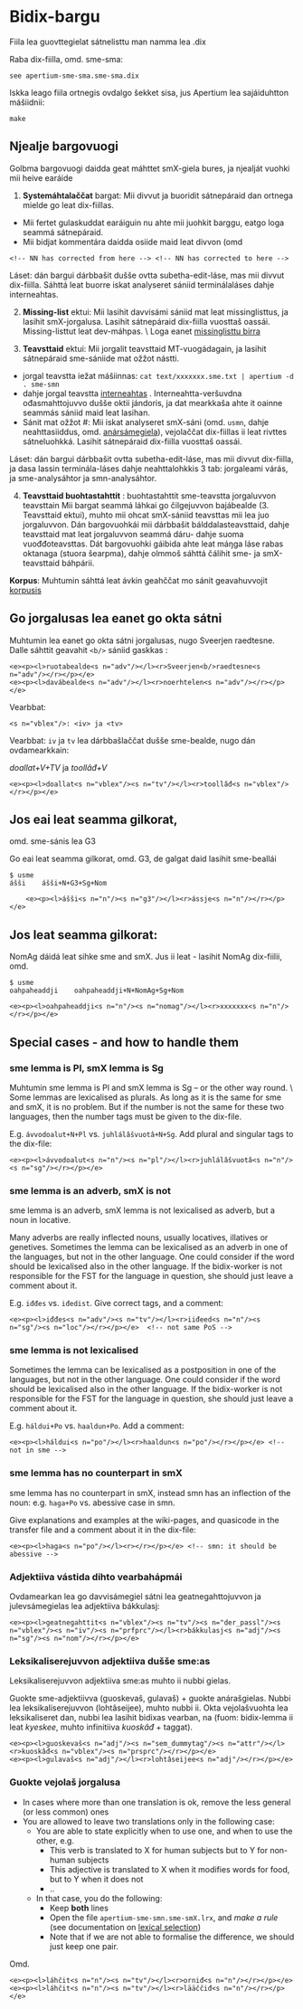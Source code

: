 # Bidix-bargu

Fiila lea guovttegielat sátnelisttu man namma lea .dix

Raba dix-fiilla, omd. sme-sma:

`see apertium-sme-sma.sme-sma.dix`

Iskka leago fiila ortnegis ovdalgo šekket sisa, jus Apertium lea sajáiduhtton mášiidnii:

`make`

## Njealje bargovuogi

Golbma bargovuogi daidda geat máhttet smX-giela bures, ja njealját vuohki mii heive earáide

1. **Systemáhtalaččat** bargat: Mii divvut ja buoridit sátnepáraid dan ortnega mielde go leat dix-fiillas.

- Mii fertet gulaskuddat earáiguin nu ahte mii juohkit barggu, eatgo loga seammá sátnepáraid.
- Mii bidjat kommentára daidda osiide maid leat divvon (omd

```
<!-- NN has corrected from here --> <!-- NN has corrected to here -->
```

Láset: dán bargui dárbbašit dušše ovtta subetha-edit-láse, mas mii divvut dix-fiilla. Sáhttá leat buorre iskat analyseret sániid terminálaláses dahje interneahtas.

2. **Missing-list** ektui: Mii lasihit davvisámi sániid mat leat missinglisttus, ja lasihit smX-jorgalusa. Lasihit sátnepáraid dix-fiilla vuosttaš oassái. Missing-listtut leat dev-máhpas. \\ Loga eanet [missinglisttu birra](/mt/infra/MissingList.html)

3. **Teavsttaid** ektui: Mii jorgalit teavsttaid MT-vuogádagain, ja lasihit sátnepáraid sme-sániide mat ožžot nástti.

- jorgal teavstta iežat mášiinnas: `cat text/xxxxxxx.sme.txt | apertium -d . sme-smn `
- dahje jorgal teavstta [interneahtas](https://gtweb.uit.no/mt/testing/) . Interneahtta-veršuvdna ođasmahttojuvvo dušše oktii jándoris, ja dat mearkkaša ahte it oainne seammás sániid maid leat lasihan.
- Sánit mat ožžot #: Mii iskat analyseret smX-sáni (omd. `usmn`, dahje neahttasiiddus, omd. [anársámegiela](http://giellatekno.uit.no/cgi/d-smn.sme.html)), vejolaččat dix-fiillas ii leat rivttes sátneluohkká. Lasihit sátnepáraid dix-fiilla vuosttaš oassái.

Láset: dán bargui dárbbašit ovtta subetha-edit-láse, mas mii divvut dix-fiilla, ja dasa lassin terminála-láses dahje neahttalohkkis 3 tab: jorgaleami várás, ja sme-analysáhtor ja smn-analysáhtor.

4. **Teavsttaid buohtastahttit** : buohtastahttit sme-teavstta jorgaluvvon teavsttain
   Mii bargat seammá láhkai go čilgejuvvon bajábealde (3. Teavsttaid ektui), muhto mii ohcat smX-sániid teavsttas mii lea juo jorgaluvvon.
   Dán bargovuohkái mii dárbbašit bálddalasteavsttaid, dahje teavsttaid mat leat jorgaluvvon seammá dáru- dahje suoma vuođđoteavsttas. Dát bargovuohki gáibida ahte leat máŋga láse rabas oktanaga (stuora šearpma), dahje olmmoš sáhttá čálihit sme- ja smX-teavsttaid báhpárii.

**Korpus**: Muhtumin sáhttá leat ávkin geahččat mo sánit geavahuvvojit [korpusis](http://gtweb.uit.no/korp/)

## Go jorgalusas lea eanet go okta sátni

Muhtumin lea eanet go okta sátni jorgalusas, nugo Sveerjen raedtesne. Dalle sáhttit geavahit `<b/>` sániid gaskkas :

```
<e><p><l>ruotabealde<s n="adv"/></l><r>Sveerjen<b/>raedtesne<s n="adv"/></r></p></e>
<e><p><l>davábealde<s n="adv"/></l><r>noerhtelen<s n="adv"/></r></p></e>

```

Vearbbat:

```
<s n="vblex"/>: <iv> ja <tv>
```

Vearbbat: `iv` ja `tv` lea dárbbašlaččat dušše sme-bealde, nugo dán ovdamearkkain:

_doallat+V+TV_ ja _toollâđ+V_

```
<e><p><l>doallat<s n="vblex"/><s n="tv"/></l><r>toollâđ<s n="vblex"/></r></p></e>
```

## Jos eai leat seamma gilkorat,

omd. sme-sánis lea G3

Go eai leat seamma gilkorat, omd. G3, de galgat daid lasihit sme-beallái

```
$ usme
ášši	ášši+N+G3+Sg+Nom
```

```
    <e><p><l>ášši<s n="n"/><s n="g3"/></l><r>ássje<s n="n"/></r></p></e>
```

## Jos leat seamma gilkorat:

NomAg dáidá leat sihke sme and smX. Jus ii leat - lasihit NomAg dix-fiilii, omd.

```
$ usme
oahpaheaddji	oahpaheaddji+N+NomAg+Sg+Nom
```

```
<e><p><l>oahpaheaddji<s n="n"/><s n="nomag"/></l><r>xxxxxxx<s n="n"/></r></p></e>
```

## Special cases - and how to handle them

### sme lemma is Pl, smX lemma is Sg

Muhtumin sme lemma is Pl and smX lemma is Sg – or the other way round. \\
Some lemmas are lexicalised as plurals. As long as it is the same for sme and smX, it is no problem. But if the number is not the same for these two languages, then the number tags must be given to the dix-file.

E.g. `ávvodoalut+N+Pl` vs. `juhlálâšvuotâ+N+Sg`. Add plural and singular tags to the dix-file:

```
<e><p><l>ávvodoalut<s n="n"/><s n="pl"/></l><r>juhlálâšvuotâ<s n="n"/><s n="sg"/></r></p></e>
```

### sme lemma is an adverb, smX is not

sme lemma is an adverb, smX lemma is not lexicalised as adverb, but a noun in locative.

Many adverbs are really inflected nouns, usually locatives, illatives or genetives. Sometimes the lemma can be lexicalised as an adverb in one of the languages, but not in the other language. One could consider if the word should be lexicalised also in the other language. If the bidix-worker is not responsible for the FST for the language in question, she should just leave a comment about it.

E.g. `iđđes` vs. `iđedist`. Give correct tags, and a comment:

```
<e><p><l>iđđes<s n="adv"/><s n="tv"/></l><r>iiđeed<s n="n"/><s n="sg"/><s n="loc"/></r></p></e>  <!-- not same PoS -->
```

### sme lemma is not lexicalised

Sometimes the lemma can be lexicalised as a postposition in one of the languages, but not in the other language. One could consider if the word should be lexicalised also in the other language. If the bidix-worker is not responsible for the FST for the language in question, she should just leave a comment about it.

E.g. `háldui+Po` vs. `haaldun+Po`. Add a comment:

```
<e><p><l>háldui<s n="po"/></l><r>haaldun<s n="po"/></r></p></e> <!-- not in sme -->
```

### sme lemma has no counterpart in smX

sme lemma has no counterpart in smX, instead smn has an inflection of the noun: e.g. `haga+Po` vs. abessive case in smn.

Give explanations and examples at the wiki-pages, and quasicode in the transfer file and a comment about it in the dix-file:

```
<e><p><l>haga<s n="po"/></l><r></r></p></e> <!-- smn: it should be abessive -->
```

### Adjektiiva vástida dihto vearbahápmái

Ovdamearkan lea go davvisámegiel sátni lea geatnegahttojuvvon ja julevsámegielas lea adjektiiva bákkulasj:

```
<e><p><l>geatnegahttit<s n="vblex"/><s n="tv"/><s n="der_passl"/><s n="vblex"/><s n="iv"/><s n="prfprc"/></l><r>bákkulasj<s n="adj"/><s n="sg"/><s n="nom"/></r></p></e>
```

### Leksikaliserejuvvon adjektiiva dušše sme:as

Leksikaliserejuvvon adjektiiva sme:as muhto ii nubbi gielas.

Guokte sme-adjektiivva (guoskevaš, gulavaš) + guokte <prsprc> anárašgielas. Nubbi lea leksikaliserejuvvon (lohtâseijee), muhto nubbi ii. Okta vejolašvuohta lea leksikaliseret dan, nubbi lea lasihit bidixas vearban, na (fuom: bidix-lemma ii leat _kyeskee_, muhto infinitiiva _kuoskâđ_ + taggat).

```
<e><p><l>guoskevaš<s n="adj"/><s n="sem_dummytag"/><s n="attr"/></l><r>kuoskâđ<s n="vblex"/><s n="prsprc"/></r></p></e>
<e><p><l>gulavaš<s n="adj"/></l><r>lohtâseijee<s n="adj"/></r></p></e>
```

### Guokte vejolaš jorgalusa

- In cases where more than one translation is ok, remove the less general (or less common) ones
- You are allowed to leave two translations only in the following case:
  - You are able to state explicitly when to use one, and when to use the other, e.g.
    - This verb is translated to X for human subjects but to Y for non-human subjects
    - This adjective is translated to X when it modifies words for food, but to Y when it does not
    - ..
  - In that case, you do the following:
    - Keep **both** lines
    - Open the file `apertium-sme-smn.sme-smX.lrx`, and _make a rule_
      (see documentation on [lexical selection](LexicalSelection.html))
    - Note that if we are not able to formalise the difference, we should just keep one pair.

Omd.

```
<e><p><l>láhčit<s n="n"/><s n="tv"/></l><r>orniđ<s n="n"/></r></p></e>
<e><p><l>láhčit<s n="n"/><s n="tv"/></l><r>lääččiđ<s n="n"/></r></p></e>
```
